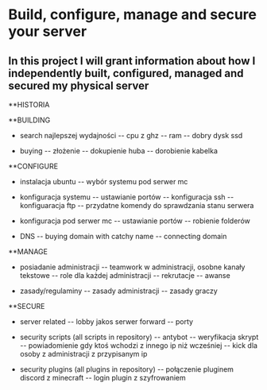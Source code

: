 # Build, configure, manage and secure your server

## In this project I will grant information about how I independently built, configured, managed and secured my physical server

**HISTORIA

**BUILDING

- search najlepszej wydajności
-- cpu z ghz
-- ram
-- dobry dysk ssd

- buying
-- złożenie
-- dokupienie huba
-- dorobienie kabelka

**CONFIGURE

- instalacja ubuntu
-- wybór systemu pod serwer mc

- konfiguracja systemu
-- ustawianie portów
-- konfiguracja ssh
-- konfiguaracja ftp
-- przydatne komendy do sprawdzania stanu serwera

- konfiguracja pod serwer mc
-- ustawianie portów
-- robienie folderów

- DNS
-- buying domain with catchy name
-- connecting domain

**MANAGE

- posiadanie administracji
-- teamwork w administracji, osobne kanały tekstowe
-- role dla każdej administracji
-- rekrutacje
-- awanse

- zasady/regulaminy
-- zasady administracji
-- zasady graczy

**SECURE

- server related
-- lobby jakos serwer forward
-- porty

- security scripts (all scripts in repository)
-- antybot
-- weryfikacja skrypt
-- powiadomienie gdy ktoś wchodzi z innego ip niż wcześniej
-- kick dla osoby z administracji z przypisanym ip

- security plugins (all plugins in repository)
-- połączenie pluginem discord z minecraft
-- login plugin z szyfrowaniem
